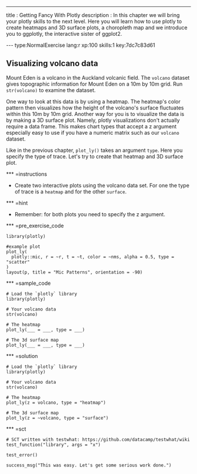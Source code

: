 ---
title       : Getting Fancy With Plotly
description : In this chapter we will bring your plotly skills to the next level. Here you will learn how to use plotly to create heatmaps and 3D surface plots, a choropleth map and we introduce you to ggplotly, the interactive sister of ggplot2. 

--- type:NormalExercise lang:r xp:100 skills:1 key:7dc7c83d61
## Visualizing volcano data

Mount Eden is a volcano in the Auckland volcanic field. The `volcano` dataset gives topographic information for Mount Eden on a 10m by 10m grid. Run `str(volcano)` to examine the dataset. 

One way to look at this data is by using a heatmap. The heatmap's color pattern then visualizes how the height of the volcano's surface fluctuates within this 10m by 10m grid. Another way for you is to visualize the data is by making a 3D surface plot. Namely, plotly visualizations don't actually require a data frame. This makes chart types that accept a z argument especially easy to use if you have a numeric matrix such as our `volcano` dataset. 

Like in the previous chapter, `plot_ly()` takes an argument `type`. Here you specify the type of trace. Let's try to create that heatmap and 3D surface plot.

*** =instructions
- Create two interactive plots using the volcano data set. For one the type of trace is a `heatmap` and for the other `surface`. 

*** =hint
- Remember: for both plots you need to specify the z argument.

*** =pre_exercise_code
```{r}
library(plotly)

#example plot
plot_ly(
  plotly::mic, r = ~r, t = ~t, color = ~nms, alpha = 0.5, type = "scatter"
)
layout(p, title = "Mic Patterns", orientation = -90)

```

*** =sample_code
```{r}
# Load the `plotly` library
library(plotly)

# Your volcano data
str(volcano)

# The heatmap
plot_ly(___ = ___, type = ___)

# The 3d surface map
plot_ly(___ = ___, type = ___)

```

*** =solution
```{r}
# Load the `plotly` library
library(plotly)

# Your volcano data
str(volcano)

# The heatmap
plot_ly(z = volcano, type = "heatmap")

# The 3d surface map
plot_ly(z = ~volcano, type = "surface")

```

*** =sct
```{r}
# SCT written with testwhat: https://github.com/datacamp/testwhat/wiki
test_function("library", args = "x")

test_error()

success_msg("This was easy. Let's get some serious work done.")
```
